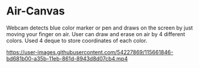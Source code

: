 # Air-Canvas
Webcam detects blue color marker or pen and draws on the screen by just moving your finger on air.
User can draw and erase on air by 4 different colors.
Used 4 deque to store coordinates of each color.

https://user-images.githubusercontent.com/54227869/115661846-bd681b00-a35b-11eb-861d-8943d8d07cb4.mp4


